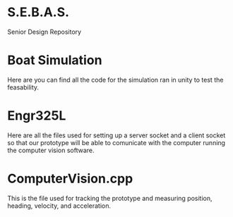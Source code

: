 # S.E.B.A.S.
Senior Design Repository
# Boat Simulation
Here are you can find all the code for the simulation ran in unity to test the feasability. 
# Engr325L
Here are all the files used for setting up a server socket and a client socket so that our prototype will be able to comunicate with the computer running the computer vision software.
# ComputerVision.cpp
This is the file used for tracking the prototype and measuring position, heading, velocity, and acceleration. 
